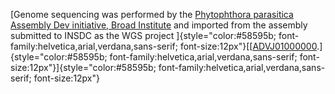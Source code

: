 [Genome sequencing was performed by the [Phytophthora parasitica
Assembly Dev initiative, Broad
Institute](https://olive.broadinstitute.org/projects/phytophthora_parasitica)
and imported from the assembly submitted to INSDC as the WGS project
]{style="color:#58595b; font-family:helvetica,arial,verdana,sans-serif; font-size:12px"}[[[ADVJ01000000](http://www.ebi.ac.uk/ena/data/view/ADVJ01000000).]{style="color:#58595b; font-family:helvetica,arial,verdana,sans-serif; font-size:12px"}]{style="color:#58595b; font-family:helvetica,arial,verdana,sans-serif; font-size:12px"}
